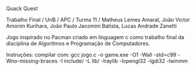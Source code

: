 Quack Quest

Trabalho Final / UnB / APC / Turma 11 / Matheus Lemes Amaral, João Victor Amorim Kurihara, João Paulo Jacomini Batista, Lucas Andrade Zanetti

Jogo inspirado no Pacman criado em linguagem c como trabalho final da disciplina de Algoritmos e Programação de Computadores.

Instruções:
compilar com: gcc jogo.c -o game.exe -O1 -Wall -std=c99 -Wno-missing-braces -I include/ -L lib/ -lraylib -lopengl32 -lgdi32 -lwinmm

